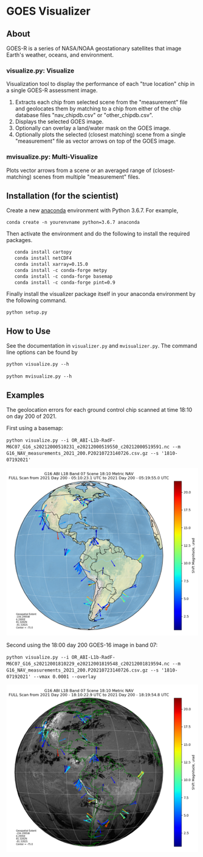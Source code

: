 # GOES Visualizer

## About

GOES-R is a series of NASA/NOAA geostationary satellites that image Earth's weather, oceans, and environment.

### visualize.py: Visualize

Visualization tool to display the performance of each "true location" chip in a single GOES-R assessment image.

1. Extracts each chip from selected scene from the "measurement" file and geolocates them by matching to a chip from either of the chip database files "nav_chipdb.csv" or "other_chipdb.csv".
2. Displays the selected GOES image.
3. Optionally can overlay a land/water mask on the GOES image.
4. Optionally plots the selected (closest matching) scene from a single "measurement" file as vector arrows on top of the GOES image.

### mvisualize.py: Multi-Visualize

Plots vector arrows from a scene or an averaged range of (closest-matching) scenes from multiple "measurement" files.

## Installation (for the scientist)

Create a new [anaconda](https://uoa-eresearch.github.io/eresearch-cookbook/recipe/2014/11/20/conda/) environment with Python 3.6.7. For example,

```
conda create -n yourenvname python=3.6.7 anaconda
```

Then activate the environment and do the following to install the required packages.

```
   conda install cartopy
   conda install netCDF4
   conda install xarray=0.15.0
   conda install -c conda-forge metpy
   conda install -c conda-forge basemap
   conda install -c conda-forge pint=0.9
```

Finally install the visualizer package itself in your anaconda environment by the following command.

```
python setup.py
```

## How to Use

See the documentation in `visualizer.py` and `mvisualizer.py`. The command line options can be found by

```
python visualize.py --h

python mvisualize.py --h
```

## Examples

The geolocation errors for each ground control chip scanned at time 18:10 on day 200 of 2021.

First using a basemap:

`python visualize.py --i OR_ABI-L1b-RadF-M6C07_G16_s20212000510231_e20212000519550_c20212000519591.nc --m G16_NAV_measurements_2021_200.P20210723140726.csv.gz --s '1810-07192021' `

![Visualizer with basemap](https://github.com/cgosmeyer/goes_visualizer/blob/main/images/g16_band07_2021200_basemap.png?raw=true)

Second using the 18:00 day 200 GOES-16 image in band 07:

`python visualize.py --i OR_ABI-L1b-RadF-M6C07_G16_s20212001810229_e20212001819548_c20212001819594.nc --m G16_NAV_measurements_2021_200.P20210723140726.csv.gz --s '1810-07192021' --vmax 0.0001 --overlay`

![Visualizer with GOES-16 image](https://github.com/cgosmeyer/goes_visualizer/blob/main/images/g16_band07_2021200_image.png?raw=true)
